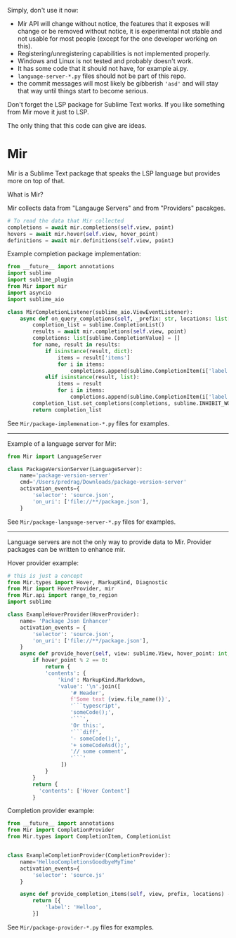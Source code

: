 Simply, don't use it now:
- Mir API will change without notice, the features that it exposes will change or be removed without notice, it is experimental not stable and not usable for most people (except for the one developer working on this).
- Registering/unregistering capabilities is not implemented properly.
- Windows and Linux is not tested and probably doesn't work.
- It has some code that it should not have, for example ai.py.
- `language-server-*.py` files should not be part of this repo.
- the commit messages will most likely be gibberish `'asd'` and will stay that way until things start to become serious.

Don't forget the LSP package for Sublime Text works. 
If you like something from Mir move it just to LSP.

The only thing that this code can give are ideas.

# Mir

Mir is a Sublime Text package that speaks the LSP language but provides more on top of that.

What is Mir?

Mir collects data from "Langauge Servers" and from "Providers" pacakges.

```py
# To read the data that Mir collected
completions = await mir.completions(self.view, point)
hovers = await mir.hover(self.view, hover_point)
definitions = await mir.definitions(self.view, point)
```

Example completion package implementation:
```py
from __future__ import annotations
import sublime
import sublime_plugin
from Mir import mir
import asyncio
import sublime_aio

class MirCompletionListener(sublime_aio.ViewEventListener):
    async def on_query_completions(self, _prefix: str, locations: list[Point]):
        completion_list = sublime.CompletionList()
        results = await mir.completions(self.view, point)
        completions: list[sublime.CompletionValue] = []
        for name, result in results:
            if isinstance(result, dict):
                items = result['items']
                for i in items:
                    completions.append(sublime.CompletionItem(i['label']))
            elif isinstance(result, list):
                items = result
                for i in items:
                    completions.append(sublime.CompletionItem(i['label']))
        completion_list.set_completions(completions, sublime.INHIBIT_WORD_COMPLETIONS)
        return completion_list
```
See `Mir/package-implemenation-*.py` files for examples.

---

Example of a language server for Mir:
```py
from Mir import LanguageServer

class PackageVersionServer(LanguageServer):
    name='package-version-server'
    cmd='/Users/predrag/Downloads/package-version-server'
    activation_events={
        'selector': 'source.json',
        'on_uri': ['file://**/package.json'],
    }

```
See `Mir/package-language-server-*.py` files for examples.

---

Language servers are not the only way to provide data to Mir.
Provider packages can be written to enhance mir.

Hover provider example:
```py
# this is just a concept
from Mir.types import Hover, MarkupKind, Diagnostic
from Mir import HoverProvider, mir
from Mir.api import range_to_region
import sublime

class ExampleHoverProvider(HoverProvider):
    name= 'Package Json Enhancer'
    activation_events = {
        'selector': 'source.json',
        'on_uri': ['file://**/package.json'],
    }
    async def provide_hover(self, view: sublime.View, hover_point: int, hover_zone: sublime.HoverZone) -> Hover:
        if hover_point % 2 == 0:
            return {
            'contents': {
                'kind': MarkupKind.Markdown,
                'value': '\n'.join([
                    '# Header',
                    f'Some text {view.file_name()}',
                    '```typescript',
                    'someCode();',
                    '```',
                    'Or this:',
                    '```diff',
                    '- someCode();',
                    '+ someCodeAsd();',
                    '// some comment',
                    '```'
                 ])
            }
        }
        return {
          'contents': ['Hover Content']
        }
```

Completion provider example:
```py
from __future__ import annotations
from Mir import CompletionProvider
from Mir.types import CompletionItem, CompletionList


class ExampleCompletionProvider(CompletionProvider):
    name='HellooCompletionsGoodbyeMyTime'
    activation_events={
        'selector': 'source.js'
    }

    async def provide_completion_items(self, view, prefix, locations) -> list[CompletionItem] | CompletionList | None:
        return [{
            'label': 'Helloo',
        }]
```

See `Mir/package-provider-*.py` files for examples.
